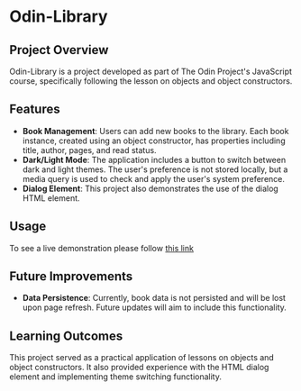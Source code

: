 # Odin-Library

## Project Overview
Odin-Library is a project developed as part of The Odin Project's JavaScript course, specifically following the lesson on objects and object constructors. 

## Features
- **Book Management**: Users can add new books to the library. Each book instance, created using an object constructor, has properties including title, author, pages, and read status.
- **Dark/Light Mode**: The application includes a button to switch between dark and light themes. The user's preference is not stored locally, but a media query is used to check and apply the user's system preference.
- **Dialog Element**: This project also demonstrates the use of the dialog HTML element.

## Usage
To see a live demonstration please follow [this link](https://ogmui.github.io/Odin-Library/)

## Future Improvements
- **Data Persistence**: Currently, book data is not persisted and will be lost upon page refresh. Future updates will aim to include this functionality.

## Learning Outcomes
This project served as a practical application of lessons on objects and object constructors. It also provided experience with the HTML dialog element and implementing theme switching functionality.